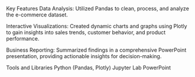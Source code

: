 Key Features
Data Analysis:
Utilized Pandas to clean, process, and analyze the e-commerce dataset.

Interactive Visualizations:
Created dynamic charts and graphs using Plotly to gain insights into sales trends, customer behavior, and product performance.

Business Reporting:
Summarized findings in a comprehensive PowerPoint presentation, providing actionable insights for decision-making.

Tools and Libraries
Python (Pandas, Plotly) Jupyter Lab PowerPoint
